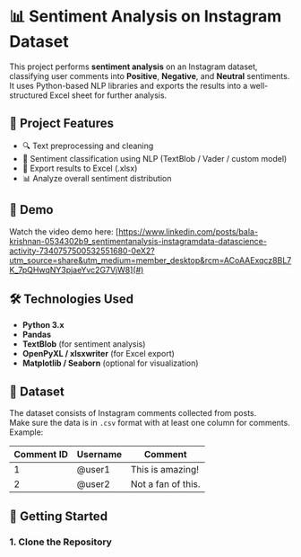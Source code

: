 # 📊 Sentiment Analysis on Instagram Dataset

This project performs **sentiment analysis** on an Instagram dataset, classifying user comments into **Positive**, **Negative**, and **Neutral** sentiments. It uses Python-based NLP libraries and exports the results into a well-structured Excel sheet for further analysis.

## 📌 Project Features

- 🔍 Text preprocessing and cleaning
- 🧠 Sentiment classification using NLP (TextBlob / Vader / custom model)
- 📁 Export results to Excel (.xlsx)
- 📊 Analyze overall sentiment distribution

## 🎥 Demo

Watch the video demo here: [https://www.linkedin.com/posts/bala-krishnan-0534302b9_sentimentanalysis-instagramdata-datascience-activity-7340757500532551680-0eX2?utm_source=share&utm_medium=member_desktop&rcm=ACoAAExqcz8BL7K_7pQHwqNY3pjaeYvc2G7VjW8](#)  


## 🛠️ Technologies Used

- **Python 3.x**
- **Pandas**
- **TextBlob** (for sentiment analysis)
- **OpenPyXL / xlsxwriter** (for Excel export)
- **Matplotlib / Seaborn** (optional for visualization)

## 📂 Dataset

The dataset consists of Instagram comments collected from posts.  
Make sure the data is in `.csv` format with at least one column for comments.  
Example:

| Comment ID | Username | Comment           |
|------------|----------|-------------------|
| 1          | @user1   | This is amazing!  |
| 2          | @user2   | Not a fan of this.|

## 🚀 Getting Started

### 1. Clone the Repository

```bash

